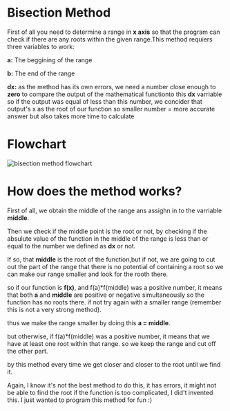 # Bisection Method
First of all you need to determine a range in **x axis** so that the program can check if there are any roots within the given range.This method requiers three variables to work:

**a:** The beggining of the range

**b:** The end of the range

**dx:** as the method has its own errors, we need a number close enough to **zero** to compare the output of the mathematical functionto this **dx** varriable so if the output was equal of less than this number, we concider that output's x as the root of our function so smaller number = more accurate answer but also takes more time to calculate


# Flowchart

![bisection method flowchart](https://github.com/Karen-Najafzadeh/Numerical-Calculations/assets/106056574/eeca2a9a-e59d-4aa9-8242-b5cbf9c28f04)


# How does the method works?

First of all, we obtain the middle of the range ans assighn in to the varriable **middle**.

Then we check if the middle point is the root or not, by checking if the absulute value of the function in the middle of the range is less than or equal to the number we defined as **dx** or not.

If so, that **middle** is the root of the function,but if not, we are going to cut out the part of the range that there is no potential of containing a root so we can make our range smaller and look for the rooth there.

so if our function is **f(x)**, and f(a)*f(middle) was a positive number, it means that both **a** and **middle** are positive or negative simultaneously so the function has no roots there. if not try again with a smaller range (remember this is not a very strong method).

thus we make the range smaller by doing this **a = middle**.

but otherwise, if f(a)*f(middle) was a positive number, it means that we have at least one root within that range. so we keep the range and cut off the other part.

by this method every time we get closer and closer to the root until we find it.

Again, I know it's not the best method to do this, it has errors, it might not be able to find the root if the function is too complicated, I did't invented this. I just wanted to program this method for fun :)
